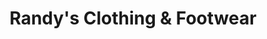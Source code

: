 ---
title: "Randy's Clothing & Footwear"
url: /falmouth/randys-clothing-and-footwear/
shop: clothes
---